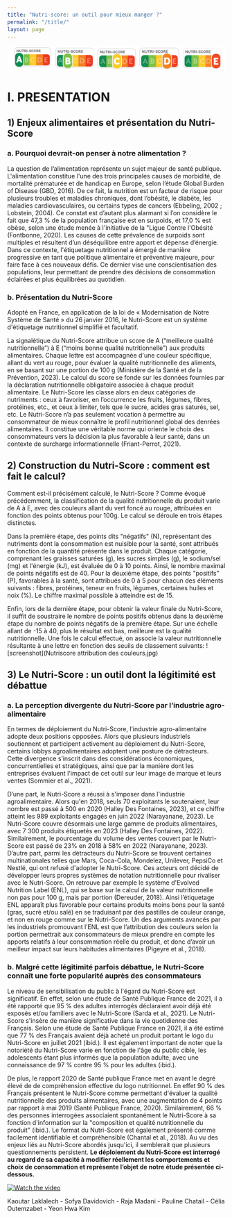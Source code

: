 ```yaml
---
title: "Nutri-score: un outil pour mieux manger ?"
permalink: "/title/"
layout: page
---
```


![screenshot](declinaison-logo-nutriscore.jpg)

# I. PRESENTATION
## 1) Enjeux alimentaires et présentation du Nutri-Score
### a. Pourquoi devrait-on penser à notre alimentation ?
 La question de l’alimentation représente un sujet majeur de santé publique. L'alimentation constitue l'une des trois principales causes de morbidité, de mortalité prématurée et de handicap en Europe, selon l’étude Global Burden of Disease (GBD, 2016). De ce fait, la nutrition est un facteur de risque pour plusieurs troubles et maladies chroniques, dont l’obésité, le diabète, les maladies cardiovasculaires, ou certains types de cancers (Ebbeling, 2002 ; Lobstein, 2004). Ce constat est d’autant plus alarmant si l’on considère le fait que 47,3 % de la population française est en surpoids, et 17,0 % est obèse, selon une étude menée à l'initiative de la "Ligue Contre l'Obésité (Fontbonne, 2020). Les causes de cette prévalence de surpoids sont multiples et résultent d’un déséquilibre entre apport et dépense d’énergie. Dans ce contexte, l'étiquetage nutritionnel a émergé de manière progressive en tant que politique alimentaire et préventive majeure, pour faire face à ces nouveaux défis. Ce dernier vise une conscientisation des populations, leur permettant de prendre des décisions de consommation éclairées et plus équilibrées au quotidien. 

### b. Présentation du Nutri-Score 
 Adopté en France, en application de la loi de « Modernisation de Notre Système de Santé » du 26 janvier 2016, le Nutri-Score est un système d'étiquetage nutritionnel simplifié et facultatif.

La signalétique du Nutri-Score attribue un score de A (“meilleure qualité nutritionnelle”) à E (“moins bonne qualité nutritionnelle”) aux produits alimentaires. Chaque lettre est accompagnée d'une couleur spécifique, allant du vert au rouge, pour évaluer la qualité nutritionnelle des aliments, en se basant sur une portion de 100 g (Ministère de la Santé et de la Prévention, 2023). Le calcul du score se fonde sur les données fournies par la déclaration nutritionnelle obligatoire associée à chaque produit alimentaire. Le Nutri-Score les classe alors en deux catégories de nutriments : ceux à favoriser, en l’occurrence les fruits, légumes, fibres, protéines, etc., et ceux à limiter, tels que le sucre, acides gras saturés, sel, etc. Le Nutri-Score n’a pas seulement vocation à permettre au consommateur de mieux connaître le profil nutritionnel global des denrées alimentaires. Il constitue une véritable norme qui oriente le choix des consommateurs vers la décision la plus favorable à leur santé, dans un contexte de surcharge informationnelle (Friant-Perrot, 2021).

## 2) Construction du Nutri-Score : comment est fait le calcul? 
 Comment est-il précisément calculé, le Nutri-Score ? Comme évoqué précédemment, la classification de la qualité nutritionnelle du produit varie de A à E, avec des couleurs allant du vert foncé au rouge, attribuées en fonction des points obtenus pour 100g. Le calcul se déroule en trois étapes distinctes.

Dans la première étape, des points dits "négatifs" (N), représentant des nutriments dont la consommation est nuisible pour la santé, sont attribués en fonction de la quantité présente dans le produit. Chaque catégorie, comprenant les graisses saturées (g), les sucres simples (g), le sodium/sel (mg) et l'énergie (kJ), est évaluée de 0 à 10 points. Ainsi, le nombre maximal de points négatifs est de 40. Pour la deuxième étape, des points "positifs" (P), favorables à la santé, sont attribués de 0 à 5 pour chacun des éléments suivants : fibres, protéines, teneur en fruits, légumes, certaines huiles et noix (%). Le chiffre maximal possible à atteindre est de 15.

Enfin, lors de la dernière étape, pour obtenir la valeur finale du Nutri-Score, il suffit de soustraire le nombre de points positifs obtenus dans la deuxième étape du nombre de points négatifs de la première étape. Sur une échelle allant de -15 à 40, plus le résultat est bas, meilleure est la qualité nutritionnelle. Une fois le calcul effectué, on associe la valeur nutritionnelle résultante à une lettre en fonction des seuils de classement suivants:
![screenshot](Nutriscore attribution des couleurs.jpg) 

## 3) Le Nutri-Score : un outil dont la légitimité est débattue
### a. La perception divergente du Nutri-Score par l’industrie agro-alimentaire
 En termes de déploiement du Nutri-Score, l’industrie agro-alimentaire adopte deux positions opposées. Alors que plusieurs industriels soutiennent et participent activement au déploiement du Nutri-Score, certains lobbys agroalimentaires adoptent une posture de détracteurs. Cette divergence s’inscrit dans des considérations économiques, concurrentielles et stratégiques, ainsi que par la manière dont les entreprises évaluent l'impact de cet outil sur leur image de marque et leurs ventes (Sommier et al., 2021).

D’une part, le Nutri-Score a réussi à s'imposer dans l'industrie agroalimentaire. Alors qu'en 2018, seuls 70 exploitants le soutenaient, leur nombre est passé à 500 en 2020 (Halley Des Fontaines, 2023), et ce chiffre atteint les 989 exploitants engagés en juin 2022 (Narayanane, 2023). Le Nutri-Score couvre désormais une large gamme de produits alimentaires, avec 7 300 produits étiquetés en 2023 (Halley Des Fontaines, 2022). Similairement, le pourcentage du volume des ventes couvert par le Nutri-Score est passé de 23% en 2018 à 58% en 2022 (Narayanane, 2023). 
D’autre part, parmi les détracteurs du Nutri-Score se trouvent certaines multinationales telles que Mars, Coca-Cola, Mondelez, Unilever, PepsiCo et Nestlé, qui ont refusé d'adopter le Nutri-Score. Ces acteurs ont décidé de développer leurs propres systèmes de notation nutritionnelle pour rivaliser avec le Nutri-Score. On retrouve par exemple le système d'Evolved Nutrition Label (ENL), qui se base sur le calcul de la valeur nutritionnelle non pas pour 100 g, mais par portion (Dereuder, 2018). Ainsi l’étiquetage ENL apparaît plus favorable pour certains produits moins bons pour la santé (gras, sucré et/ou salé) en se traduisant par des pastilles de couleur orange, et non en rouge comme sur le Nutri-Score. Un des arguments avancés par les industriels promouvant l’ENL est que l’attribution des couleurs selon la portion permettrait aux consommateurs de mieux prendre en compte les apports relatifs à leur consommation réelle du produit, et donc d’avoir un meilleur impact sur leurs habitudes alimentaires (Pigeyre et al., 2018).

### b. Malgré cette légitimité parfois débattue, le Nutri-Score connaît une forte popularité auprès des consommateurs
Le niveau de sensibilisation du public à l'égard du Nutri-Score est significatif. En effet, selon une étude de Santé Publique France de 2021, il a été rapporté que 95 % des adultes interrogés déclaraient avoir déjà été exposés et/ou familiers avec le Nutri-Score (Sarda et al., 2021). Le Nutri-Score s'insère de manière significative dans la vie quotidienne des Français. Selon une étude de Santé Publique France en 2021, il a été estimé que 77 % des Français avaient déjà acheté un produit portant le logo du Nutri-Score en juillet 2021 (ibid.). Il est également important de noter que la notoriété du Nutri-Score varie en fonction de l'âge du public cible, les adolescents étant plus informés que la population adulte, avec une connaissance de 97 % contre 95 % pour les adultes (ibid.).
 
De plus, le rapport 2020 de Santé publique France met en avant le degré élevé de de compréhension effective du logo nutritionnel. En effet 90 % des Français présentent le Nutri-Score comme permettant d'évaluer la qualité nutritionnelle des produits alimentaires, avec une augmentation de 4 points par rapport à mai 2019 (Santé Publique France, 2020). Similairement, 66 % des personnes interrogées associaient spontanément le Nutri-Score à sa fonction d'information sur la "composition et qualité nutritionnelle du produit" (ibid.). Le format du Nutri-Score est également présenté comme facilement identifiable et compréhensible (Chantal et al., 2018).
Au vu des enjeux liés au Nutri-Score abordés jusqu'ici, il semblerait que plusieurs questionnements persistent. **Le déploiement du Nutri-Score est interrogé au regard de sa capacité à modifier réellement les comportements et choix de consommation et représente l’objet de notre étude présentée ci-dessous.** 



[![Watch the video](https://img.youtube.com/vi/T-D1KVIuvjA/maxresdefault.jpg)](https://youtu.be/T-D1KVIuvjA)

Kaoutar Laklalech - Sofya Davidovich - Raja Madani - Pauline Chatail - Célia Outemzabet - Yeon Hwa Kim
